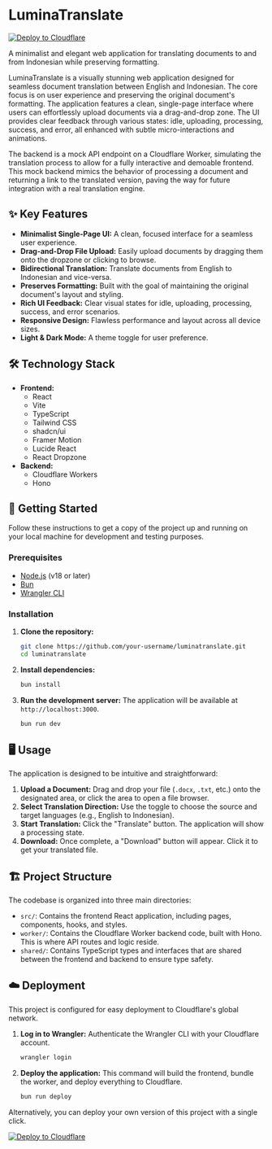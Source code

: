 # LuminaTranslate

[![Deploy to Cloudflare](https://deploy.workers.cloudflare.com/button)](https://deploy.workers.cloudflare.com/?url=https://github.com/mamatr/generated-app-20250928-161455)

A minimalist and elegant web application for translating documents to and from Indonesian while preserving formatting.

LuminaTranslate is a visually stunning web application designed for seamless document translation between English and Indonesian. The core focus is on user experience and preserving the original document's formatting. The application features a clean, single-page interface where users can effortlessly upload documents via a drag-and-drop zone. The UI provides clear feedback through various states: idle, uploading, processing, success, and error, all enhanced with subtle micro-interactions and animations.

The backend is a mock API endpoint on a Cloudflare Worker, simulating the translation process to allow for a fully interactive and demoable frontend. This mock backend mimics the behavior of processing a document and returning a link to the translated version, paving the way for future integration with a real translation engine.

## ✨ Key Features

-   **Minimalist Single-Page UI:** A clean, focused interface for a seamless user experience.
-   **Drag-and-Drop File Upload:** Easily upload documents by dragging them onto the dropzone or clicking to browse.
-   **Bidirectional Translation:** Translate documents from English to Indonesian and vice-versa.
-   **Preserves Formatting:** Built with the goal of maintaining the original document's layout and styling.
-   **Rich UI Feedback:** Clear visual states for idle, uploading, processing, success, and error scenarios.
-   **Responsive Design:** Flawless performance and layout across all device sizes.
-   **Light & Dark Mode:** A theme toggle for user preference.

## 🛠️ Technology Stack

-   **Frontend:**
    -   React
    -   Vite
    -   TypeScript
    -   Tailwind CSS
    -   shadcn/ui
    -   Framer Motion
    -   Lucide React
    -   React Dropzone
-   **Backend:**
    -   Cloudflare Workers
    -   Hono

## 🚀 Getting Started

Follow these instructions to get a copy of the project up and running on your local machine for development and testing purposes.

### Prerequisites

-   [Node.js](https://nodejs.org/) (v18 or later)
-   [Bun](https://bun.sh/)
-   [Wrangler CLI](https://developers.cloudflare.com/workers/wrangler/install-and-update/)

### Installation

1.  **Clone the repository:**
    ```bash
    git clone https://github.com/your-username/luminatranslate.git
    cd luminatranslate
    ```

2.  **Install dependencies:**
    ```bash
    bun install
    ```

3.  **Run the development server:**
    The application will be available at `http://localhost:3000`.
    ```bash
    bun run dev
    ```

## 🖥️ Usage

The application is designed to be intuitive and straightforward:

1.  **Upload a Document:** Drag and drop your file (`.docx`, `.txt`, etc.) onto the designated area, or click the area to open a file browser.
2.  **Select Translation Direction:** Use the toggle to choose the source and target languages (e.g., English to Indonesian).
3.  **Start Translation:** Click the "Translate" button. The application will show a processing state.
4.  **Download:** Once complete, a "Download" button will appear. Click it to get your translated file.

## 🏗️ Project Structure

The codebase is organized into three main directories:

-   `src/`: Contains the frontend React application, including pages, components, hooks, and styles.
-   `worker/`: Contains the Cloudflare Worker backend code, built with Hono. This is where API routes and logic reside.
-   `shared/`: Contains TypeScript types and interfaces that are shared between the frontend and backend to ensure type safety.

## ☁️ Deployment

This project is configured for easy deployment to Cloudflare's global network.

1.  **Log in to Wrangler:**
    Authenticate the Wrangler CLI with your Cloudflare account.
    ```bash
    wrangler login
    ```

2.  **Deploy the application:**
    This command will build the frontend, bundle the worker, and deploy everything to Cloudflare.
    ```bash
    bun run deploy
    ```

Alternatively, you can deploy your own version of this project with a single click.

[![Deploy to Cloudflare](https://deploy.workers.cloudflare.com/button)](https://deploy.workers.cloudflare.com/?url=https://github.com/mamatr/generated-app-20250928-161455)